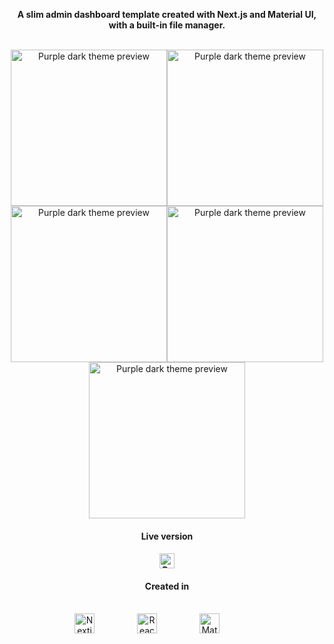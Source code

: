 <p align="center" style="font-weight: bold;">A slim admin dashboard template created with Next.js and Material UI, with a built-in file manager.</p>



<br/>



<div align="center" style="display: inline-table;>
    <img style="width: 250px;" src="public/preview/col5.png" alt="Purple dark theme preview" title="Purple dark theme" >
    <img style="width: 250px;" src="public/preview/col7.png" alt="Purple dark theme preview" title="Purple dark theme" >
    <img style="width: 250px;" src="public/preview/col6.png" alt="Purple dark theme preview" title="Purple dark theme" >
    <img style="width: 250px;" src="public/preview/col2.png" alt="Purple dark theme preview" title="Purple dark theme" >
    <img style="width: 250px;" src="public/preview/col1.png" alt="Purple dark theme preview" title="Purple dark theme" >
    <img style="width: 250px;" src="public/preview/col3.png" alt="Purple dark theme preview" title="Purple dark theme" >
</div>


<br>
<h4 align="center">Live version</h4>
<h4 align="center" style="text-align: center;"><a href="https://react-nextjs-dashboard.vercel.app/"><img src="public/preview/link.svg" alt="Preview" title="Preview" style="width: 24px; height: auto;"></a></h4> 

<h4 align="center">Created in</h4>
<br>
<div align="center" style="display: inline-block; width: 100%">
    <img src="public/preview/next.svg" alt="Nextjs logo" title="Next.js" style="width: 32px; height: auto; margin-right: 64px;">
    <img src="public/preview/react.svg" alt="React logo" title="React" style="width: 32px; height: auto; margin-right: 64px;">
    <img src="public/preview/mui.svg" alt="Material UI logo" title="Material UI" style="width: 32px; height: auto; margin-right: 64px;"/>
</div>